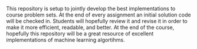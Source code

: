 This repository is setup to jointly develop the best implementations to 
course problem sets. At the end of every assignment an initial solution code
will be checked in. Students will hopefully review it and revise it in order to 
make it more efficient, readable, and better. At the end of the course, hopefully this
repository will be a great resource of excellent implementations of machine learning
algortihms.


